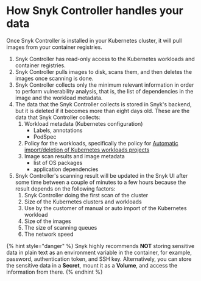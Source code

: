 # How Snyk Controller handles your data

Once Snyk Controller is installed in your Kubernetes cluster, it will pull images from your container registries.

1. Snyk Controller has read-only access to the Kubernetes workloads and container registries.&#x20;
2. Snyk Controller pulls images to disk, scans them, and then deletes the images once scanning is done.
3. Snyk Controller collects only the minimum relevant information in order to perform vulnerability analysis, that is, the list of dependencies in the image and the workload metadata.
4. The data that the Snyk Controller collects is stored in Snyk's backend, but it is deleted if it becomes more than eight days old. These are the data that Snyk Controller collects:
   1. Workload metadata (Kubernetes configuration)
      * Labels, annotations
      * PodSpec
   2. Policy for the workloads, specifically the policy for [Automatic import/deletion of Kubernetes workloads projects](../kubernetes-integration-features/automatic-import-deletion-of-kubernetes-workloads-projects/)
   3. Image scan results and image metadata
      * list of OS packages
      * application dependencies
5. Snyk Controller's scanning result will be updated in the Snyk UI after some time between a couple of minutes to a few hours because the result depends on the following factors:
   1. Snyk Controller doing the first scan of the cluster
   2. Size of the Kubernetes clusters and workloads
   3. Use by the customer of manual or auto import of the Kubernetes workload
   4. Size of the images
   5. The size of scanning queues
   6. The network speed

{% hint style="danger" %}
Snyk highly recommends **NOT** storing sensitive data in plain text as an environment variable in the container, for example, password, authentication token, and SSH key. Alternatively, you can store the sensitive data in a **Secret**, mount it as a **Volume**, and access the information from there.
{% endhint %}
